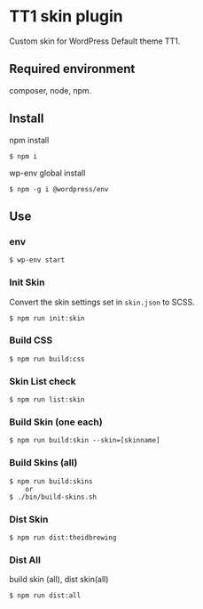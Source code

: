 # TT1 skin plugin

Custom skin for WordPress Default theme TT1.

## Required environment

composer, node, npm.

## Install

npm install

```
$ npm i
```

wp-env global install

```
$ npm -g i @wordpress/env
```

## Use

### env

```
$ wp-env start
```

### Init Skin

Convert the skin settings set in `skin.json` to SCSS.

```
$ npm run init:skin
```

### Build CSS

```
$ npm run build:css
```

### Skin List check

```
$ npm run list:skin
```

### Build Skin (one each)

```
$ npm run build:skin --skin=[skinname]
```

### Build Skins (all)

```
$ npm run build:skins
    or
$ ./bin/build-skins.sh
```

### Dist Skin

```
$ npm run dist:theidbrewing
```

### Dist All
build skin (all), dist skin(all)
```
$ npm run dist:all
```
